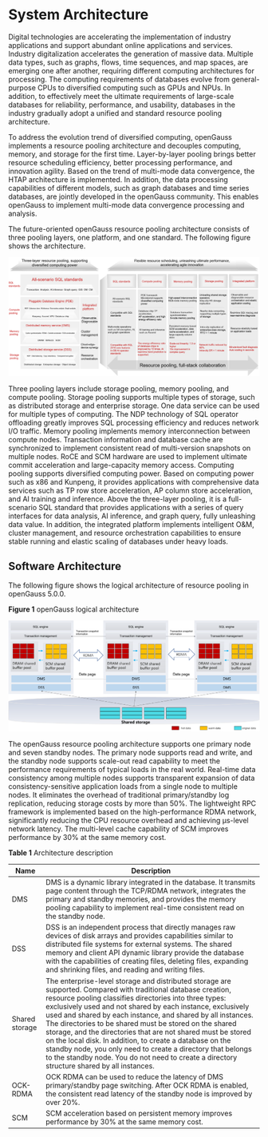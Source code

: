 # System Architecture<a name="EN-US_TOPIC_0289896518"></a>

Digital technologies are accelerating the implementation of industry applications and support abundant online applications and services. Industry digitalization accelerates the generation of massive data. Multiple data types, such as graphs, flows, time sequences, and map spaces, are emerging one after another, requiring different computing architectures for processing. The computing requirements of databases evolve from general-purpose CPUs to diversified computing such as GPUs and NPUs. In addition, to effectively meet the ultimate requirements of large-scale databases for reliability, performance, and usability, databases in the industry gradually adopt a unified and standard resource pooling architecture.

 To address the evolution trend of diversified computing, openGauss implements a resource pooling architecture and decouples computing, memory, and storage for the first time. Layer-by-layer pooling brings better resource scheduling efficiency, better processing performance, and innovation agility. Based on the trend of multi-mode data convergence, the HTAP architecture is implemented. In addition, the data processing capabilities of different models, such as graph databases and time series databases, are jointly developed in the openGauss community. This enables openGauss to implement multi-mode data convergence processing and analysis.

The future-oriented openGauss resource pooling architecture consists of three pooling layers, one platform, and one standard. The following figure shows the architecture.

 ![Architecture](figures/opengauss-resource-pooling-architecture.png)           


Three pooling layers include storage pooling, memory pooling, and compute pooling. Storage pooling supports multiple types of storage, such as distributed storage and enterprise storage. One data service can be used for multiple types of computing. The NDP technology of SQL operator offloading greatly improves SQL processing efficiency and reduces network I/O traffic. Memory pooling implements memory interconnection between compute nodes. Transaction information and database cache are synchronized to implement consistent read of multi-version snapshots on multiple nodes. RoCE and SCM hardware are used to implement ultimate commit acceleration and large-capacity memory access. Computing pooling supports diversified computing power. Based on computing power such as x86 and Kunpeng, it provides applications with comprehensive data services such as TP row store acceleration, AP column store acceleration, and AI training and inference. Above the three-layer pooling, it is a full-scenario SQL standard that provides applications with a series of query interfaces for data analysis, AI inference, and graph query, fully unleashing data value. In addition, the integrated platform implements intelligent O&M, cluster management, and resource orchestration capabilities to ensure stable running and elastic scaling of databases under heavy loads.

## Software Architecture<a name="en-us_topic_0283136530_en-us_topic_0237080634_en-us_topic_0231764167_section1940043819751"></a>

The following figure shows the logical architecture of resource pooling in openGauss 5.0.0.

**Figure 1** openGauss logical architecture<a name="en-us_topic_0283136530_en-us_topic_0237080634_en-us_topic_0231764167_fig5205420191411"></a> 

![openGauss logical architecture](figures/opengauss-logical-architecture.png)

The openGauss resource pooling architecture supports one primary node and seven standby nodes. The primary node supports read and write, and the standby node supports scale-out read capability to meet the performance requirements of typical loads in the real world. Real-time data consistency among multiple nodes supports transparent expansion of data consistency-sensitive application loads from a single node to multiple nodes. It eliminates the overhead of traditional primary/standby log replication, reducing storage costs by more than 50%. The lightweight RPC framework is implemented based on the high-performance RDMA network, significantly reducing the CPU resource overhead and achieving μs-level network latency. The multi-level cache capability of SCM improves performance by 30% at the same memory cost.


**Table 1** Architecture description

| Name  | Description                                                                                    |
|------|-----------------------------------------------------------------------------------------------------------------------------------------|
| DMS  | DMS is a dynamic library integrated in the database. It transmits page content through the TCP/RDMA network, integrates the primary and standby memories, and provides the memory pooling capability to implement real-time consistent read on the standby node.                                                                 |
| DSS  | DSS is an independent process that directly manages raw devices of disk arrays and provides capabilities similar to distributed file systems for external systems. The shared memory and client API dynamic library provide the database with the capabilities of creating files, deleting files, expanding and shrinking files, and reading and writing files.                                                 |
| Shared storage| The enterprise-level storage and distributed storage are supported. Compared with traditional database creation, resource pooling classifies directories into three types: exclusively used and not shared by each instance, exclusively used and shared by each instance, and shared by all instances. The directories to be shared must be stored on the shared storage, and the directories that are not shared must be stored on the local disk. In addition, to create a database on the standby node, you only need to create a directory that belongs to the standby node. You do not need to create a directory structure shared by all instances.|
| OCK-RDMA | OCK RDMA can be used to reduce the latency of DMS primary/standby page switching. After OCK RDMA is enabled, the consistent read latency of the standby node is improved by over 20%.|
|SCM      | SCM acceleration based on persistent memory improves performance by 30% at the same memory cost.|
